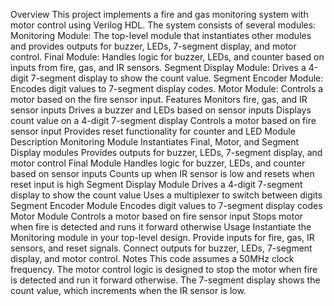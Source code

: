 Overview
This project implements a fire and gas monitoring system with motor control using Verilog HDL. The system consists of several modules:
Monitoring Module: The top-level module that instantiates other modules and provides outputs for buzzer, LEDs, 7-segment display, and motor control.
Final Module: Handles logic for buzzer, LEDs, and counter based on inputs from fire, gas, and IR sensors.
Segment Display Module: Drives a 4-digit 7-segment display to show the count value.
Segment Encoder Module: Encodes digit values to 7-segment display codes.
Motor Module: Controls a motor based on the fire sensor input.
Features
Monitors fire, gas, and IR sensor inputs
Drives a buzzer and LEDs based on sensor inputs
Displays count value on a 4-digit 7-segment display
Controls a motor based on fire sensor input
Provides reset functionality for counter and LED
Module Description
Monitoring Module
Instantiates Final, Motor, and Segment Display modules
Provides outputs for buzzer, LEDs, 7-segment display, and motor control
Final Module
Handles logic for buzzer, LEDs, and counter based on sensor inputs
Counts up when IR sensor is low and resets when reset input is high
Segment Display Module
Drives a 4-digit 7-segment display to show the count value
Uses a multiplexer to switch between digits
Segment Encoder Module
Encodes digit values to 7-segment display codes
Motor Module
Controls a motor based on fire sensor input
Stops motor when fire is detected and runs it forward otherwise
Usage
Instantiate the Monitoring module in your top-level design.
Provide inputs for fire, gas, IR sensors, and reset signals.
Connect outputs for buzzer, LEDs, 7-segment display, and motor control.
Notes
This code assumes a 50MHz clock frequency.
The motor control logic is designed to stop the motor when fire is detected and run it forward otherwise.
The 7-segment display shows the count value, which increments when the IR sensor is low.
